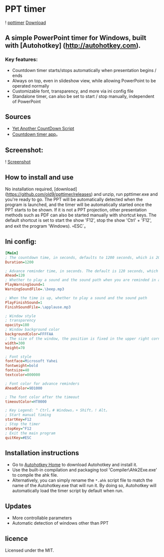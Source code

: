 # PPT timer
! [ppttimer](ppttimer.png)
[Download](https://github.com/old9/ppttimer/releases)

## A simple PowerPoint timer for Windows, built with [Autohotkey] (http://autohotkey.com).
### Key features:
* Countdown timer starts/stops automatically when presentation begins / ends
* Always on top, even in slideshow view, while allowing PowerPoint to be operated normally
* Customizable font, transparency, and more via ini config file
* Standalone timer, can also be set to start / stop manually, independent of PowerPoint

## Sources
- [Yet Another CountDown Script](http://www.autohotkey.com/board/topic/19679-yet-another-countdown-script/)
- [Countdown timer app](http://www.autohotkey.com/board/topic/57463-countdown-timer-app/)。

## Screenshot:

! [Screenshot](screenshot.png)

## How to install and use

No installation required, [download] (https://github.com/old9/ppttimer/releases) and unzip, run ppttimer.exe and you're ready to go.
The PPT will be automatically detected when the program is launched, and the timer will be automatically started once the PPT starts to be shown.
If it is not a PPT projection, other presentation methods such as PDF can also be started manually with shortcut keys.
The default shortcut is set to start the  show 'F12', stop the show 'Ctrl' + 'F12', and exit the program 'Windows). `+`ESC`。

## Ini config:
```ini
[Main]
; The countdown time, in seconds, defaults to 1200 seconds, which is 20 minutes.
Duration=1200

; Advance reminder time, in seconds. The default is 120 seconds, which is 2 minutes.
Ahead=120
; Whether to play a sound and the sound path when you are reminded in advance
PlayWarningSound=1
WarningSoundFile=.\beep.mp3

; When the time is up, whether to play a sound and the sound path
PlayFinishSound=1
FinishSoundFile=.\applause.mp3

; Window style
; transparency
opacity=180
; Window background color
backgroundColor=FFFFAA
; The size of the window, the position is fixed in the upper right corner
width=300
height=70

; Font style
fontface=Microsoft Yahei
fontweight=bold
fontsize=40
textcolor=000000

; Font color for advance reminders
AheadColor=9D1000

; The font color after the timeout
timeoutColor=HT0000

; Key Legend: ^ Ctrl，# Windows，+ Shift，! Alt。
; Start manual timing
startKey=F12
; Stop the timer
stopKey=^F12
; Exit the main program
quitKey=#ESC
```

## Installation instructions
* Go to [Autohotkey Home](https://autohotkey.com) to download Autohotkey and install it.
* Use the built-in compilation and packaging tool 'Compiler\Ahk2Exe.exe' to compile the ahk file.
* Alternatively, you can simply rename the `*.ahk` script file to match the name of the Autohotkey.exe that will run it. By doing so, Autohotkey will automatically load the timer script by default when run.

## Updates
* More controllable parameters
* Automatic detection of windows other than PPT

## licence
Licensed under the MIT.

